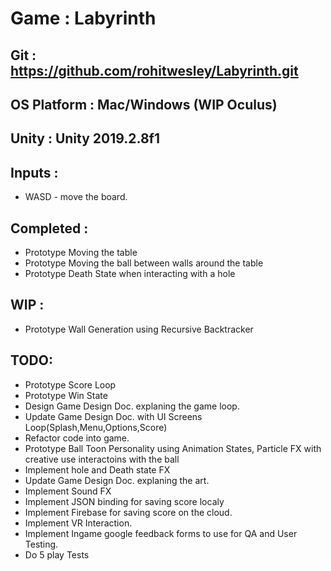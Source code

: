 
# Game : Labyrinth

## Git : https://github.com/rohitwesley/Labyrinth.git

## OS Platform : Mac/Windows (WIP Oculus)

## Unity : Unity 2019.2.8f1

## Inputs :
* WASD - move the board.

## Completed :
* Prototype Moving the table
* Prototype Moving the ball between walls around the table
* Prototype Death State when interacting with a hole

## WIP :
* Prototype Wall Generation using Recursive Backtracker

## TODO:
* Prototype Score Loop
* Prototype Win State
* Design Game Design Doc. explaning the game loop.
* Update Game Design Doc. with UI Screens Loop(Splash,Menu,Options,Score)
* Refactor code into game.
* Prototype Ball Toon Personality using Animation States, Particle FX with creative use interactoins with the ball
* Implement hole and Death state FX
* Update Game Design Doc. explaning the art.
* Implement Sound FX
* Implement JSON binding for saving score localy
* Implement Firebase for saving score on the cloud.
* Implement VR Interaction.
* Implement Ingame google feedback forms to use for QA and User Testing.
* Do 5 play Tests
